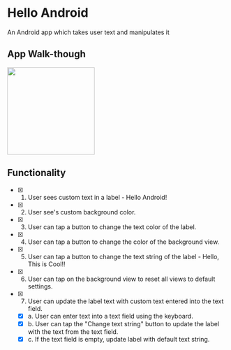 # Hello Android
An Android app which takes user text and manipulates it

## App Walk-though

<img src="https://media.giphy.com/media/dCCYJPBvxS10gtm7SH/giphy.gif" width=200><br>


## Functionality

- [x] 1. User sees custom text in a label - Hello Android!
- [x] 2. User see's custom background color.
- [x] 3. User can tap a button to change the text color of the label.
- [x] 4. User can tap a button to change the color of the background view.  
- [x] 5. User can tap a button to change the text string of the label - Hello, This is Cool!!
- [x] 6. User can tap on the background view to reset all views to default settings.  
- [x] 7. User can update the label text with custom text entered into the text field.  
   - [x] a. User can enter text into a text field using the keyboard.  
   - [x] b. User can tap the "Change text string" button to update the label with the text from the text field.  
   - [x] c. If the text field is empty, update label with default text string.  
